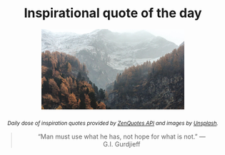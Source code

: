 
<div align="center">

# Inspirational quote of the day

<img src="./data/photo.jpeg" alt="Beautiful nature photo" width="320" height="180">

<sub><i>Daily dose of inspiration quotes provided by [ZenQuotes API](https://zenquotes.io/) and images by [Unsplash](https://unsplash.com/).</i></sub>


<blockquote>&ldquo;Man must use what he has, not hope for what is not.&rdquo; &mdash; <footer>G.I. Gurdjieff</footer></blockquote>

</div>
